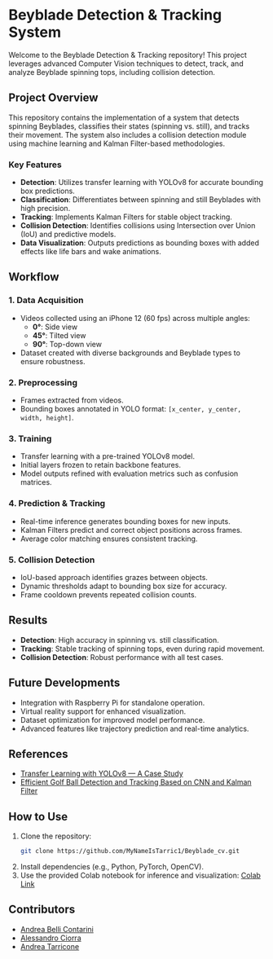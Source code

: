 # Beyblade Detection & Tracking System

Welcome to the Beyblade Detection & Tracking repository! This project leverages advanced Computer Vision techniques to detect, track, and analyze Beyblade spinning tops, including collision detection.

## Project Overview

This repository contains the implementation of a system that detects spinning Beyblades, classifies their states (spinning vs. still), and tracks their movement. The system also includes a collision detection module using machine learning and Kalman Filter-based methodologies.

### Key Features
- **Detection**: Utilizes transfer learning with YOLOv8 for accurate bounding box predictions.
- **Classification**: Differentiates between spinning and still Beyblades with high precision.
- **Tracking**: Implements Kalman Filters for stable object tracking.
- **Collision Detection**: Identifies collisions using Intersection over Union (IoU) and predictive models.
- **Data Visualization**: Outputs predictions as bounding boxes with added effects like life bars and wake animations.

## Workflow

### 1. Data Acquisition
- Videos collected using an iPhone 12 (60 fps) across multiple angles:
  - **0°**: Side view
  - **45°**: Tilted view
  - **90°**: Top-down view
- Dataset created with diverse backgrounds and Beyblade types to ensure robustness.

### 2. Preprocessing
- Frames extracted from videos.
- Bounding boxes annotated in YOLO format: `[x_center, y_center, width, height]`.

### 3. Training
- Transfer learning with a pre-trained YOLOv8 model.
- Initial layers frozen to retain backbone features.
- Model outputs refined with evaluation metrics such as confusion matrices.

### 4. Prediction & Tracking
- Real-time inference generates bounding boxes for new inputs.
- Kalman Filters predict and correct object positions across frames.
- Average color matching ensures consistent tracking.

### 5. Collision Detection
- IoU-based approach identifies grazes between objects.
- Dynamic thresholds adapt to bounding box size for accuracy.
- Frame cooldown prevents repeated collision counts.

## Results
- **Detection**: High accuracy in spinning vs. still classification.
- **Tracking**: Stable tracking of spinning tops, even during rapid movement.
- **Collision Detection**: Robust performance with all test cases.

## Future Developments
- Integration with Raspberry Pi for standalone operation.
- Virtual reality support for enhanced visualization.
- Dataset optimization for improved model performance.
- Advanced features like trajectory prediction and real-time analytics.

## References
- [Transfer Learning with YOLOv8 — A Case Study](https://doi.org/placeholder)
- [Efficient Golf Ball Detection and Tracking Based on CNN and Kalman Filter](https://doi.org/placeholder)

## How to Use
1. Clone the repository:
   ```bash
   git clone https://github.com/MyNameIsTarric1/Beyblade_cv.git
   ```
2. Install dependencies (e.g., Python, PyTorch, OpenCV).
3. Use the provided Colab notebook for inference and visualization:
   [Colab Link](https://colab.research.google.com/drive/198SISJwn60p8h-UMt8uNjTf3GRu2wmUw#scrollTo=yVI7j5xc39Io)

## Contributors

- [Andrea Belli Contarini](https://github.com/andrea-bellicontarini)
- [Alessandro Ciorra](https://github.com/Chrodinger)
- [Andrea Tarricone](https://github.com/MyNameIsTarric1)
